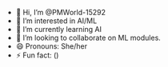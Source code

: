 - 👋 Hi, I’m @PMWorld-15292
- 👀 I’m interested in AI/ML
- 🌱 I’m currently learning AI
- 💞️ I’m looking to collaborate on ML modules.
- 😄 Pronouns: She/her
- ⚡ Fun fact: ()

<!---
PMWorld-15292/PMWorld-15292 is a ✨ special ✨ repository because its `README.md` (this file) appears on your GitHub profile.
You can click the Preview link to take a look at your changes.
--->
